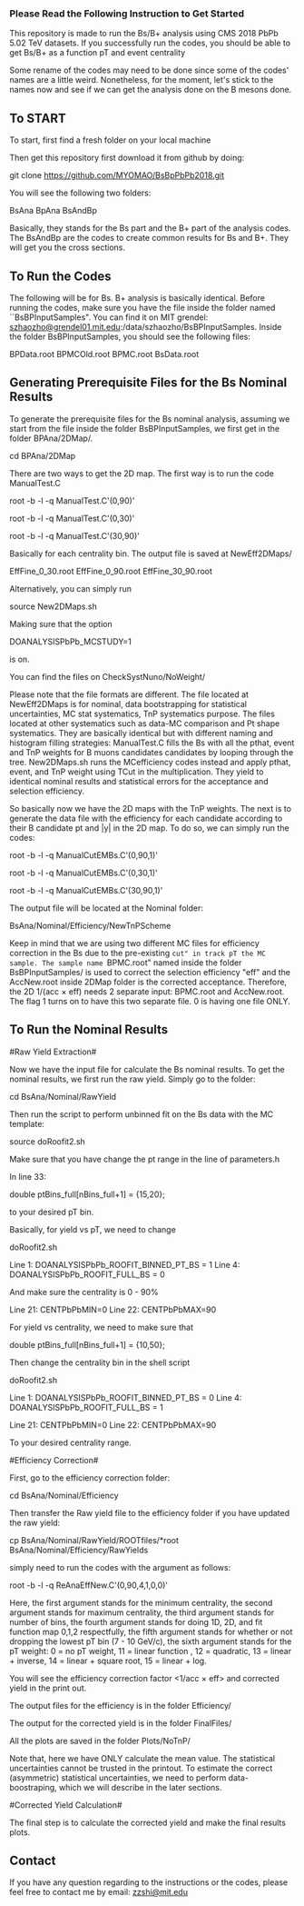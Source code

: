 ### Please Read the Following Instruction to Get Started ###

This repository is made to run the Bs/B+ analysis using CMS 2018 PbPb 5.02 TeV datasets. If you successfully run the codes, you should be able to get Bs/B+ as a function pT and event centrality

Some rename of the codes may need to be done since some of the codes' names are a little weird. Nonetheless, for the moment, let's stick to the names now and see if we can get the analysis done on the B mesons done.  

## To START ##

To start, first find a fresh folder on your local machine

Then get this repository first download it from github by doing:

git clone https://github.com/MYOMAO/BsBpPbPb2018.git

You will see the following two folders:

BsAna BpAna BsAndBp

Basically, they stands for the Bs part and the B+ part of the analysis codes. The BsAndBp are the codes to create common results for Bs and B+. They will get you the cross sections. 


## To Run the Codes ##

The following will be for Bs. B+ analysis is basically identical. Before running the codes, make sure you have the file inside the folder named ``BsBPInputSamples". You can find it on MIT grendel: szhaozho@grendel01.mit.edu:/data/szhaozho/BsBPInputSamples. Inside the folder BsBPInputSamples, you should see the following files:

BPData.root  BPMCOld.root  BPMC.root  BsData.root

## Generating Prerequisite Files for the Bs Nominal Results ##

To generate the prerequisite files for the Bs nominal analysis, assuming we start from the file inside the folder BsBPInputSamples, we first get in the folder BPAna/2DMap/. 

cd BPAna/2DMap

There are two ways to get the 2D map. The first way is to run the code ManualTest.C

root -b -l -q ManualTest.C'(0,90)'

root -b -l -q ManualTest.C'(0,30)'

root -b -l -q ManualTest.C'(30,90)'

Basically for each centrality bin. The output file is saved at NewEff2DMaps/

EffFine_0_30.root  EffFine_0_90.root EffFine_30_90.root

Alternatively, you can simply run 

source New2DMaps.sh


Making sure that the option


DOANALYSISPbPb_MCSTUDY=1 

is on.

You can find the files on CheckSystNuno/NoWeight/

Please note that the file formats are different. The file located at NewEff2DMaps is for nominal, data bootstrapping for statistical uncertainties, MC stat systematics, TnP systematics purpose. The files located at other systematics such as data-MC comparison and Pt shape systematics. They are basically identical but with different naming and histogram filling strategies: ManualTest.C fills the Bs with all the pthat, event and TnP weights for B muons candidates candidates by looping through the tree. New2DMaps.sh runs the MCefficiency codes instead and apply pthat, event, and TnP weight using TCut in the multiplication. They yield to identical nominal results and statistical errors for the acceptance and selection efficiency. 


So basically now we have the 2D maps with the TnP weights. The next is to generate the data file with the efficiency for each candidate according to their B candidate pt and |y| in the 2D map. To do so, we can simply run the codes:

root -b -l -q ManualCutEMBs.C'(0,90,1)'

root -b -l -q ManualCutEMBs.C'(0,30,1)'

root -b -l -q ManualCutEMBs.C'(30,90,1)'

The output file will be located at the Nominal folder:

BsAna/Nominal/Efficiency/NewTnPScheme


Keep in mind that we are using two different MC files for efficiency correction in the Bs due to the pre-existing ``cut" in track pT the MC sample. The sample name ``BPMC.root" named inside the folder BsBPInputSamples/ is used to correct the selection efficiency "eff" and the AccNew.root inside 2DMap folder is the corrected acceptance. Therefore, the 2D 1/(acc $\times$ eff) needs 2 separate input: BPMC.root and AccNew.root. The flag 1 turns on to have this two separate file. 0 is having one file ONLY.   


## To Run the Nominal Results ##



#Raw Yield Extraction#

Now we have the input file for calculate the Bs nominal results. To get the nominal results, we first run the raw yield. Simply go to the folder: 

cd BsAna/Nominal/RawYield

Then run the script to perform unbinned fit on the Bs data with the MC template: 

source doRoofit2.sh

Make sure that you have change the pt range in the line of parameters.h 

In line 33:

double ptBins_full[nBins_full+1] = {15,20}; 

to your desired pT bin. 

Basically, for yield vs pT, we need to change 

doRoofit2.sh 

Line 1: DOANALYSISPbPb_ROOFIT_BINNED_PT_BS = 1
Line 4: DOANALYSISPbPb_ROOFIT_FULL_BS = 0


And make sure the centrality is 0 - 90\%

Line 21: CENTPbPbMIN=0
Line 22: CENTPbPbMAX=90

For yield vs centrality, we need to make sure that 

double ptBins_full[nBins_full+1] = {10,50}; 

Then change the centrality bin in the shell script

doRoofit2.sh 


Line 1: DOANALYSISPbPb_ROOFIT_BINNED_PT_BS = 0
Line 4: DOANALYSISPbPb_ROOFIT_FULL_BS = 1

Line 21: CENTPbPbMIN=0
Line 22: CENTPbPbMAX=90

To your desired centrality range.



#Efficiency Correction#


First, go to the efficiency correction folder:

cd BsAna/Nominal/Efficiency

Then transfer the Raw yield file to the efficiency folder if you have updated the raw yield:

cp BsAna/Nominal/RawYield/ROOTfiles/*root BsAna/Nominal/Efficiency/RawYields

simply need to run the codes with the argument as follows:

root -b -l -q ReAnaEffNew.C'(0,90,4,1,0,0)'


Here, the first argument stands for the minimum centrality, the second argument stands for maximum centrality, the third argument stands for number of bins, the fourth argument stands for doing 1D, 2D, and fit function map 0,1,2 respectfully, the fifth argument stands for whether or not dropping the lowest pT bin (7 - 10 GeV/c), the sixth argument stands for the pT weight: 0 = no pT weight, 11 = linear function , 12 = quadratic, 13 = linear + inverse, 14 = linear + square root, 15 =  linear + log. 

You will see the efficiency correction factor <1/acc $\times$ eff> and corrected yield in the print out.

The output files for the efficiency is in the folder Efficiency/ 

The output for the corrected yield is in the folder FinalFiles/

All the plots are saved in the folder Plots/NoTnP/


Note that, here we have ONLY calculate the mean value. The statistical uncertainties cannot be trusted in the printout. To estimate the correct (asymmetric) statistical uncertainties, we need to perform data-boostraping, which we will describe in the later sections. 

#Corrected Yield Calculation#

The final step is to calculate the corrected yield and make the final results plots.

## Contact ##

If you have any question regarding to the instructions or the codes, please feel free to contact me by email: zzshi@mit.edu

